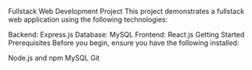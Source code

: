 Fullstack Web Development Project
This project demonstrates a fullstack web application using the following technologies:

Backend: Express.js
Database: MySQL
Frontend: React.js
Getting Started
Prerequisites
Before you begin, ensure you have the following installed:

Node.js and npm
MySQL
Git
